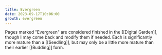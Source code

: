 ```yaml
---
title: Evergreen
date: 2023-09-17T10:06:00
growth: evergreen
---
```

Pages marked "Evergreen" are considered finished in the [[Digital Garden]], though I may come back and modify them if needed. Each is significantly more mature than a [[Seedling]], but may only be a little more mature than their earlier [[Budding]] form.